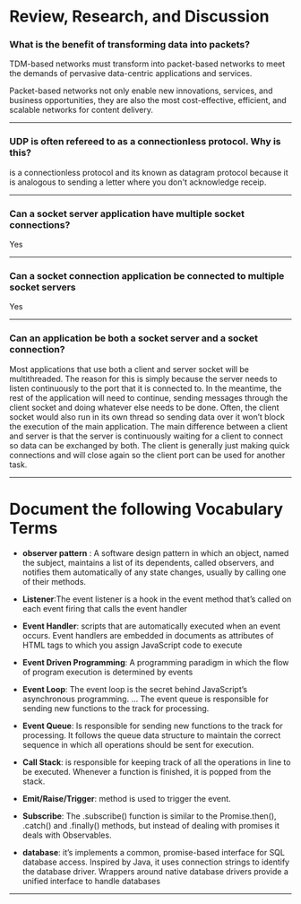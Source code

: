 # Review, Research, and Discussion

### What is the benefit of transforming data into packets?

TDM-based networks must transform into packet-based networks to meet the demands of pervasive data-centric applications and services.

Packet-based networks not only enable new innovations, services, and business opportunities, they are also the most cost-effective, efficient, and scalable networks for content delivery.

***

### UDP is often refereed to as a connectionless protocol. Why is this?

is a connectionless protocol and its known as datagram protocol because it is analogous to sending a letter where you don't acknowledge receip.

***

### Can a socket server application have multiple socket connections?
Yes

***
### Can a socket connection application be connected to multiple socket servers

Yes 

***

### Can an application be both a socket server and a socket connection?

 Most applications that use both a client and server socket will be multithreaded. The reason for this is simply because the server needs to listen continuously to the port that it is connected to. In the meantime, the rest of the application will need to continue, sending messages through the client socket and doing whatever else needs to be done. Often, the client socket would also run in its own thread so sending data over it won’t block the execution of the main application. The main difference between a client and server is that the server is continuously waiting for a client to connect so data can be exchanged by both. The client is generally just making quick connections and will close again so the client port can be used for another task.
***
 # Document the following Vocabulary Terms

* **observer pattern** : A software design pattern in which an object, named the subject, maintains a list of its dependents, called observers, and notifies them automatically of any state changes, usually by calling one of their methods.

* **Listener**:The event listener is a hook in the event method that’s called on each event firing that calls the event handler

* **Event Handler**: scripts that are automatically executed when an event occurs. Event handlers are embedded in documents as attributes of HTML tags to which you assign JavaScript code to execute

* **Event Driven Programming**: A programming paradigm in which the flow of program execution is determined by events

* **Event Loop**: The event loop is the secret behind JavaScript’s asynchronous programming. … The event queue is responsible for sending new functions to the track for processing.

* **Event Queue**: Is responsible for sending new functions to the track for processing. It follows the queue data structure to maintain the correct sequence in which all operations should be sent for execution.

* **Call Stack**:  is responsible for keeping track of all the operations in line to be executed. Whenever a function is finished, it is popped from the stack.

* **Emit/Raise/Trigger**: method is used to trigger the event.

* **Subscribe**: The .subscribe() function is similar to the Promise.then(), .catch() and .finally() methods, but instead of dealing with promises it deals with Observables.

* **database**: it’s implements a common, promise-based interface for SQL database access. Inspired by Java, it uses connection strings to identify the database driver. Wrappers around native database drivers provide a unified interface to handle databases

***